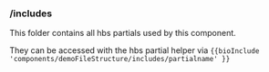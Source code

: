 ### /includes ###

This folder contains all hbs partials used by this component. 

They can be accessed with the hbs partial helper via
```{{bioInclude 'components/demoFileStructure/includes/partialname' }}```
